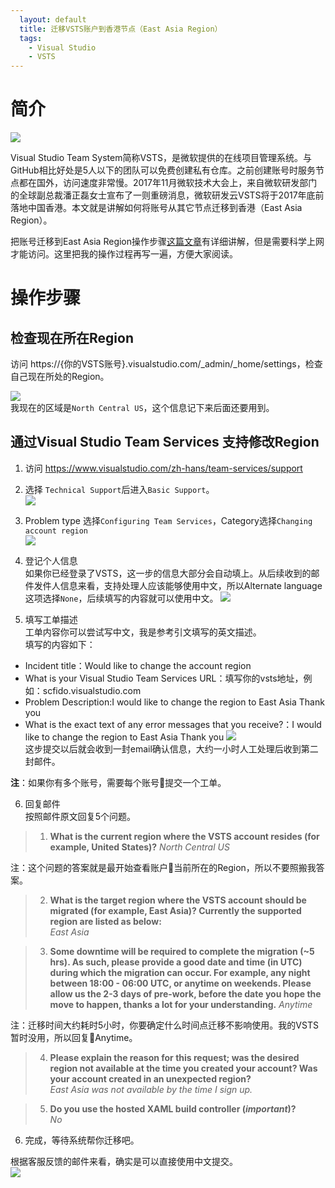 ```yaml
---
  layout: default
  title: 迁移VSTS账户到香港节点（East Asia Region）
  tags: 
    - Visual Studio
    - VSTS
---
```


# 简介

![](/assets/misc/VSTS换区/img/2018-02-06-08-55-04.png)

Visual Studio Team System简称VSTS，是微软提供的在线项目管理系统。与GitHub相比好处是5人以下的团队可以免费创建私有仓库。之前创建账号时服务节点都在国外，访问速度非常慢。2017年11月微软技术大会上，来自微软研发部门的全球副总裁潘正磊女士宣布了一则重磅消息，微软研发云VSTS将于2017年底前落地中国香港。本文就是讲解如何将账号从其它节点迁移到香港（East Asia Region）。

把账号迁移到East Asia Region操作步骤[这篇文章](http://blog.alantsai.net/2017/12/vsts-how-to-change-account-region-to-east-asia.html)有详细讲解，但是需要科学上网才能访问。这里把我的操作过程再写一遍，方便大家阅读。


# 操作步骤
## 检查现在所在Region
访问 https://{你的VSTS账号}.visualstudio.com/_admin/_home/settings，检查自己现在所处的Region。

![](/assets/misc/VSTS换区/img/2018-02-06-09-06-45.png)  
我现在的区域是`North Central US`，这个信息记下来后面还要用到。

## 通过Visual Studio Team Services 支持修改Region

1. 访问 https://www.visualstudio.com/zh-hans/team-services/support  

2. 选择 `Technical Support`后进入`Basic Support`。  
![](/assets/misc/VSTS换区/img/2018-02-06-09-12-09.png)  

3. Problem type 选择`Configuring Team Services`，Category选择`Changing account region`  
![](/assets/misc/VSTS换区/img/2018-02-06-09-14-11.png)

4. 登记个人信息  
如果你已经登录了VSTS，这一步的信息大部分会自动填上。从后续收到的邮件发件人信息来看，支持处理人应该能够使用中文，所以Alternate language这项选择`None`，后续填写的内容就可以使用中文。
![](/assets/misc/VSTS换区/img/2018-02-06-09-19-31.png)

5. 填写工单描述  
工单内容你可以尝试写中文，我是参考引文填写的英文描述。   
填写的内容如下：
- Incident title：Would like to change the account region
- What is your Visual Studio Team Services URL：填写你的vsts地址，例如：scfido.visualstudio.com
- Problem Description:I would like to change the region to East Asia Thank you
- What is the exact text of any error messages that you receive?：I would like to change the region to East Asia Thank you
![](/assets/misc/VSTS换区/img/2018-02-06-09-23-47.png)  
这步提交以后就会收到一封email确认信息，大约一小时人工处理后收到第二封邮件。

**注**：如果你有多个账号，需要每个账号提交一个工单。

6. 回复邮件  
按照邮件原文回复5个问题。
> 1. **What is the current region where the VSTS account resides (for example, United States)?**
_North Central US_

注：这个问题的答案就是最开始查看账户当前所在的Region，所以不要照搬我答案。

> 2. **What is the target region where the VSTS account should be migrated (for example, East Asia)? Currently the supported region are listed as below:**  
_East Asia_
 
> 3. **Some downtime will be required to complete the migration (~5 hrs). As such, please provide a good date and time (in UTC) during which the migration can occur. For example, any night between 18:00 - 06:00 UTC, or anytime on weekends. Please allow us the 2-3 days of pre-work, before the date you hope the move to happen, thanks a lot for your understanding.**
_Anytime_

注：迁移时间大约耗时5小时，你要确定什么时间点迁移不影响使用。我的VSTS暂时没用，所以回复Anytime。

> 4. **Please explain the reason for this request; was the desired region not available at the time you created your account?  Was your account created in an unexpected region?**  
_East Asia was not available by the time I sign up._
 
> 5. **Do you use the hosted XAML build controller (*important*)?**  
_No_

6. 完成，等待系统帮你迁移吧。

根据客服反馈的邮件来看，确实是可以直接使用中文提交。  
![](/assets/misc/VSTS换区/img/2018-02-06-21-59-24.png)